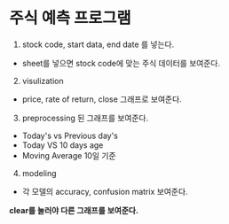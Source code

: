 # 주식 예측 프로그램

1. stock code, start data, end date 를 넣는다.
  - sheet를 넣으면 stock code에 맞는 주식 데이터를 보여준다.
2. visulization
  - price, rate of return, close 그래프로 보여준다.
3. preprocessing 된 그래프를 보여준다.
  - Today's vs Previous day's
  - Today VS 10 days age
  - Moving Average 10일 기준
4. modeling
  - 각 모델의 accuracy, confusion matrix 보여준다.

**clear를 눌러야 다른 그래프를 보여준다.**
